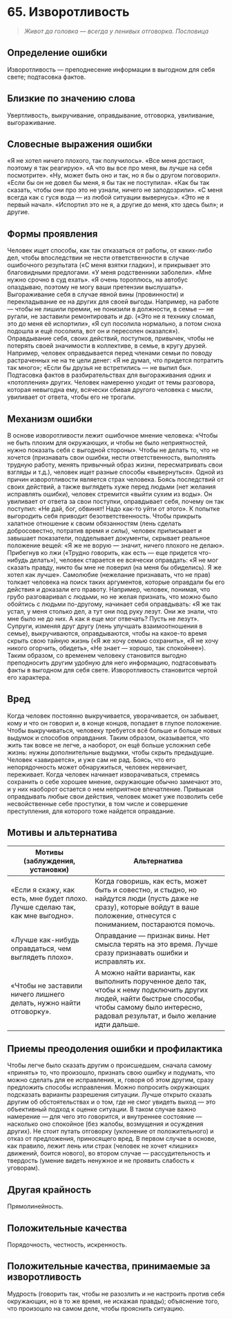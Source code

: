 # 65. Изворотливость
>*Живот да головка — всегда у ленивых отговорка.
Пословица*

## Определение ошибки
Изворотливость — преподнесение информации в выгодном для себя свете; подтасовка фактов.

## Близкие по значению слова
Увертливость, выкручивание, оправдывание, отговорка, увиливание, выгораживание.

## Словесные выражения ошибки
«Я не хотел ничего плохого, так получилось».
«Все меня достают, поэтому я так реагирую».
«А что вы все про меня, вы лучше на себя посмотрите».
«Ну, может быть оно и так, но я бы о другом поговорил».
«Если бы он не довел бы меня, я бы так не поступила».
«Как бы так сказать, чтобы они про это не узнали, ничего не заподозрили».
«С меня всегда как с гуся вода — из любой ситуации вывернусь».
«Это не я первый начал».
«Испортил это не я, а другие до меня, кто здесь был»; и другие.

## Формы проявления
Человек ищет способы, как так отказаться от работы, от каких-либо дел, чтобы впоследствии не нести ответственности в случае ошибочного результата («С меня взятки гладки»), и прикрывает это благовидными предлогами. «У меня родственники заболели». «Мне нужно срочно в суд ехать». «Я очень тороплюсь, на автобус опаздываю, поэтому не могу ваши претензии выслушать».
Выгораживание себя в случае явной вины (провинности) и перекладывание ее на других для своей выгоды. Например, на работе — чтобы не лишили премии, не понизили в должности, в семье — не ругали, не заставили ремонтировать и др. («Это не я технику сломал, это до меня её испортили», «Я суп посолила нормально, а потом сноха подошла и ещё посолила, вот он и пересолен оказался»).
Оправдывание себя, своих действий, поступков, привычек, чтобы не потерять своей значимости в коллективе, в семье, в кругу друзей. Например, человек оправдывается перед членами семьи по поводу растраченных не на те цели денег: «Я не думал, что придется потратить так много»; «Если бы друзья не встретились — не выпил бы».
Подтасовка фактов в разбирательствах для выгораживания одних и «потопления» других.
Человек намеренно уходит от темы разговора, которая невыгодна ему, всячески сбивая другого человека с мысли, увиливает от ответа, чтобы его не трогали.

## Механизм ошибки
В основе изворотливости лежит ошибочное мнение человека: «Чтобы не быть плохим для окружающих, и чтобы не было неприятностей, нужно показать себя с выгодной стороны».
Чтобы не делать то, что не хочется (признавать свои ошибки, нести ответственность, выполнять трудную работу, менять привычный образ жизни, пересматривать свои взгляды и т.д.), человек ищет разные способы «вывернуться».
Одной из причин изворотливости является страх человека. Боясь последствий от своих действий, а также выглядеть хуже перед людьми (нет желания исправлять ошибки), человек стремится «выйти сухим из воды». Он увиливает от ответа за свои поступки, оправдывает себя, почему он так поступил: «Не дай, бог, обвинят! Надо как-то уйти от этого».
К попытке выгородить себя приводит безответственность. Чтобы прикрыть халатное отношение к своим обязанностям (лень сделать добросовестно, потратив время и силы), человек приписывает и завышает показатели, подделывает документы, скрывает реальное положение вещей: «Я же не ворую — значит, ничего плохого не делаю».
Прибегнув ко лжи («Трудно говорить, как есть — еще придется что-нибудь делать»), человек старается ее всячески оправдать: «Я не мог сказать правду, никто бы мне не поверил (на меня бы обиделись). Я же хотел как лучше».
Самолюбие (нежелание признавать, что не прав) толкает человека на поиск таких аргументов, которые оправдали бы его действия и доказали его правоту. Например, человек, понимая, что грубо разговаривал с людьми, но не желая признать, что можно было обойтись с людьми по-другому, начинает себя оправдывать: «Я же так устал, у меня столько дел, а тут они под руку лезут. Они же знали, что мне было не до них. А как я еще мог отвечать? Пусть не лезут».
Супруги, изменяя друг другу (лень улучшать взаимоотношения в семье), выкручиваются, оправдываются, чтобы на какое-то время скрыть свою тайную жизнь («Я же хочу семью сохранить», «Я не хочу никого огорчить, обидеть», «Не знает — хорошо, так спокойнее»).
Таким образом, со временем человеку становится выгодно преподносить другим удобную для него информацию, подтасовывать факты в выгодном для себя свете. Изворотливость становится чертой его характера.

## Вред
Когда человек постоянно выкручивается, уворачивается, он забывает, кому и что он говорил и, в конце концов, попадает в глупое положение.
Чтобы выкручиваться, человеку требуется всё больше и больше новых выдумок и способов оправдания. Таким образом, оказывается, что жить так вовсе не легче, а наоборот, он ещё больше усложнил себе жизнь: нужны дополнительные выдумки, чтобы скрыть предыдущие. Человек «завирается», и уже сам не рад.
Боясь, что его непорядочность может обнаружиться, человек нервничает, переживает.
Когда человек начинает изворачиваться, стремясь сохранить о себе хорошее мнение, окружающие обычно замечают это, и у них наоборот остается о нем неприятное впечатление.
Привыкая оправдывать любые свои действия, человек может уже позволить себе несвойственные себе проступки, в том числе и совершение преступления, для которого тоже найдется оправдание.

## Мотивы и альтернатива
Мотивы (заблуждения, установки) | Альтернатива
--- | ---
«Если я скажу, как есть, мне будет плохо. Лучше сделаю так, как мне выгодно». | Когда говоришь, как есть, может быть и совестно, и стыдно, но найдутся люди (пусть даже не сразу), которые войдут в ваше положение, отнесутся с пониманием, постараются помочь.
«Лучше как-нибудь оправдаться, чем выглядеть плохо». | Оправдание — признак вины. Нет смысла терять на это время. Лучше сразу признавать ошибки и исправлять их.
«Чтобы не заставили ничего лишнего делать, нужно найти отговорку». | А можно найти варианты, как выполнить порученное дело так, чтобы к нему подключить других людей, найти быстрые способы, чтобы самому было интересно, радовал результат, и было желание идти дальше.

## Приемы преодоления ошибки и профилактика
Чтобы легче было сказать другим о происшедшем, сначала самому «принять» то, что произошло, признать свою ошибку и подумать, что можно сделать для ее исправления, и, говоря об этом другим, сразу предложить способы исправления. Можно попросить окружающих подсказать варианты разрешения ситуации.
Лучше открыто сказать другим об обстоятельствах и о том, где не смог увидеть выход — это объективный подход к оценке ситуации. В таком случае важно намерение — для чего это говорится, и внутреннее состояние — насколько оно спокойное (без жалобы, возмущения и осуждения других).
Не стоит путать отговорку (уклонение от положительного) и отказ от предложения, приносящего вред. В первом случае в основе, как правило, лежит лень или страх (человек не хочет «лишних» движений, боится нового), во втором случае — рассудительность и твердость (умение видеть ненужное и не проявить слабость к уговорам).

## Другая крайность
Прямолинейность.

## Положительные качества
Порядочность, честность, искренность.

## Положительные качества, принимаемые за изворотливость
Мудрость (говорить так, чтобы не разозлить и не настроить против себя окружающих, но в то же время, не искажая правды); объяснение того, что произошло на самом деле, чтобы прояснить ситуацию. 
